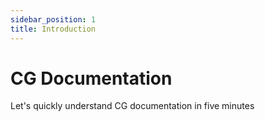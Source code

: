 ```yaml
---
sidebar_position: 1
title: Introduction
---
```


# CG Documentation

Let's quickly understand CG documentation in five minutes
